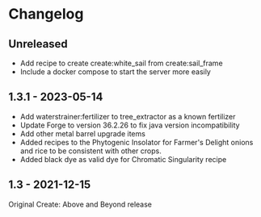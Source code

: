 # Changelog

## Unreleased

* Add recipe to create create:white_sail from create:sail_frame
* Include a docker compose to start the server more easily

## 1.3.1 - 2023-05-14

* Add waterstrainer:fertilizer to tree_extractor as a known fertilizer
* Update Forge to version 36.2.26 to fix java version incompatibility
* Add other metal barrel upgrade items
* Added recipes to the Phytogenic Insolator for Farmer's Delight onions and rice to be consistent with other crops.
* Added black dye as valid dye for Chromatic Singularity recipe

## 1.3 - 2021-12-15

Original Create: Above and Beyond release
